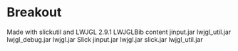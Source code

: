 # Breakout
Made with slickutil and LWJGL 2.9.1
LWJGLBib content
jinput.jar
lwjgl_util.jar
lwjgl_debug.jar
lwjgl.jar
Slick
jinput.jar
lwjgl.jar
slick.jar
lwjgl_util.jar